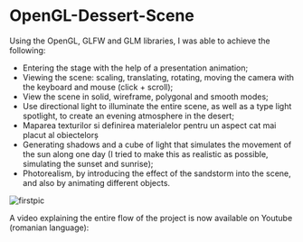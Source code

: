 # OpenGL-Dessert-Scene
Using the OpenGL, GLFW and GLM libraries, I was able to achieve the following:
- Entering the stage with the help of a presentation animation;
- Viewing the scene: scaling, translating, rotating, moving the camera with the keyboard and mouse (click + scroll);
- View the scene in solid, wireframe, polygonal and smooth modes;
- Use directional light to illuminate the entire scene, as well as a type light spotlight, to create an evening atmosphere in the desert;
- Maparea texturilor si definirea materialelor pentru un aspect cat mai placut al obiectelorș
- Generating shadows and a cube of light that simulates the movement of the sun along one day (I tried to make this as realistic as possible, simulating the sunset and sunrise);
- Photorealism, by introducing the effect of the sandstorm into the scene, and also by animating different objects.

![firstpic](https://i.pinimg.com/564x/12/ae/55/12ae551490afe5976078947570e392d7.jpg)

A video explaining the entire flow of the project is now available on Youtube (romanian language): 
